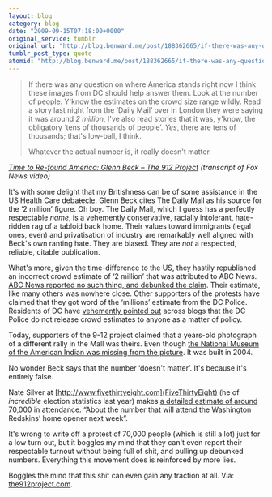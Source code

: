 ```yaml
---
layout: blog
category: blog
date: "2009-09-15T07:18:00+0000"
original_service: tumblr
original_url: "http://blog.benward.me/post/188362665/if-there-was-any-question-on-where-america-stands"
tumblr_post_type: quote
atomid: "http://blog.benward.me/post/188362665/if-there-was-any-question-on-where-america-stands"
---
```

> If there was any question on where America stands right now I think these images from DC should help answer them. Look at the number of people. Y'know the estimates on the crowd size range wildly. Read a story last night from the ‘Daily Mail’ over in London they were saying it was around *2 million*, I've also read stories that it was, y'know, the obligatory ‘tens of thousands of people’. _Yes_, there are tens of thousands; that's low-ball, I think.
> 
> Whatever the actual number is, it really doesn't matter.

<cite><a href="http://www.the912project.com/2009/09/14/time-to-re-found-america/">Time to Re-found America: Glenn Beck – The 912 Project</a> (transcript of Fox News video)</cite>

It's with some delight that my Britishness can be of some assistance in the US Health Care deba<del>te</del><ins>cle</ins>. Glenn Beck cites The Daily Mail as his source for the ‘2 million’ figure. Oh boy. The Daily Mail, which I guess has a perfectly respectable _name_, is a vehemently conservative, racially intolerant, hate-ridden rag of a tabloid back home. Their values toward immigrants (legal ones, even) and privatisation of industry are remarkably well aligned with Beck's own ranting hate. They are biased. They are _not_ a respected, reliable, citable publication.

What's more, given the time-difference to the US, they hastily republished an incorrect crowd estimate of ‘2 million’ that was attributed to ABC News. [ABC News reported no such thing, and debunked the claim](http://abcnews.go.com/Politics/protest-crowd-size-estimate-falsely-attributed-abc-news/story?id=8558055). Their estimate, like many others was nowhere close. Other supporters of the protests have claimed that they got word of the ‘millions’ estimate from the DC Police. Residents of DC have [vehemently pointed out](http://yglesias.thinkprogress.org/archives/2009/09/tea-party-patriotism.php#comment-1665589) across blogs that the DC Police do not release crowd estimates to anyone as a matter of policy.

Today, supporters of the 9-12 project claimed that a years-old photograph of a different rally in the Mall was theirs. Even though [the National Museum of the American Indian was missing from the picture](http://www.huffingtonpost.com/2009/09/14/912-tea-party-photo-false_n_286082.html). It was built in 2004.

No wonder Beck says that the number ‘doesn't matter’. It's because it's entirely false.

Nate Silver at [http://www.fivethirtyeight.com](FiveThirtyEight) (he of _incredible_ election statistics last year) makes [a detailed estimate of around 70,000](http://www.fivethirtyeight.com/2009/09/size-matters-so-do-lies.html) in attendance. “About the number that will attend the Washington Redskins’ home opener next week”.

It's wrong to write off a protest of 70,000 people (which is still a lot) just for a low turn out, but it boggles my mind that they can't even report their respectable turnout without being full of shit, and pulling up debunked numbers. Everything this movement does is reinforced by more lies.

Boggles the mind that this shit can even gain any traction at all.
Via: [the912project.com](http://www.the912project.com/2009/09/14/time-to-re-found-america/).